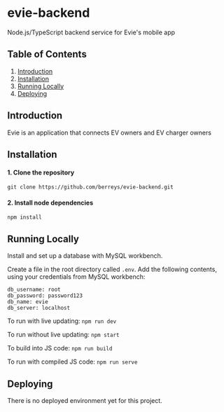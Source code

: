 # evie-backend
Node.js/TypeScript backend service for Evie's mobile app

## Table of Contents
1. [Introduction](#introduction)
2. [Installation](#installation)
3. [Running Locally](#running-locally)
4. [Deploying](#deploying)

## Introduction
Evie is an application that connects EV owners and EV charger owners

## Installation

#### 1. Clone the repository
```
git clone https://github.com/berreys/evie-backend.git
```

#### 2. Install node dependencies
```
npm install
```

## Running Locally

Install and set up a database with MySQL workbench. 

Create a file in the root directory called ```.env```. Add the following contents, using your credentials from MySQL workbench:

```
db_username: root
db_password: password123
db_name: evie
db_server: localhost

```

To run with live updating: ```npm run dev```

To run without live updating: ```npm start```

To build into JS code: ```npm run build```

To run with compiled JS code: ```npm run serve```

## Deploying

There is no deployed environment yet for this project.